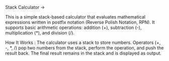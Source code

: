 Stack Calculator ->

This is a simple stack-based calculator that evaluates mathematical expressions written in postfix notation (Reverse Polish Notation, RPN). It supports basic arithmetic operations: addition (+), subtraction (-), multiplication (*), and division (/).

How It Works :
The calculator uses a stack to store numbers.
Operators (+, -, *, /) pop two numbers from the stack, perform the operation, and push the result back.
The final result remains in the stack and is displayed as output.
